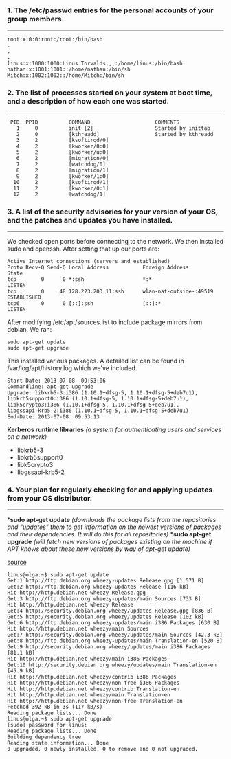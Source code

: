 ### 1. The /etc/passwd entries for the personal accounts of your group members.
---

    root:x:0:0:root:/root:/bin/bash
    .
    .
    .
    linus:x:1000:1000:Linus Torvalds,,,:/home/linus:/bin/bash
    nathan:x:1001:1001::/home/nathan:/bin/sh
    Mitch:x:1002:1002::/home/Mitch:/bin/sh
    
### 2. The list of processes started on your system at boot time, and a description of how each one was started.
---

     PID  PPID          COMMAND                     COMMENTS
       1     0          init [2]                    Started by inittab
       2     0          [kthreadd]                  Started by kthreadd
       3     2          [ksoftirqd/0]
       4     2          [kworker/0:0]
       5     2          [kworker/u:0]
       6     2          [migration/0]
       7     2          [watchdog/0]
       8     2          [migration/1]
       9     2          [kworker/1:0]
      10     2          [ksoftirqd/1]
      11     2          [kworker/0:1]
      12     2          [watchdog/1]

### 3. A list of the security advisories for your version of your OS, and the patches and updates you have installed.
---
We checked open ports before connecting to the network. We then installed sudo and openssh. After setting that up our ports are:

    Active Internet connections (servers and established)
    Proto Recv-Q Send-Q Local Address           Foreign Address         State      
    tcp        0      0 *:ssh                   *:*                     LISTEN     
    tcp        0     48 128.223.203.11:ssh      wlan-nat-outside-:49519 ESTABLISHED
    tcp6       0      0 [::]:ssh                [::]:*                  LISTEN    

After modifying /etc/apt/sources.list to include package mirrors from debian,
We ran:

    sudo apt-get update
    sudo apt-get upgrade

This installed various packages. A detailed list can be found in /var/log/apt/history.log which we've included.

    Start-Date: 2013-07-08  09:53:06
    Commandline: apt-get upgrade
    Upgrade: libkrb5-3:i386 (1.10.1+dfsg-5, 1.10.1+dfsg-5+deb7u1), 
    libkrb5support0:i386 (1.10.1+dfsg-5, 1.10.1+dfsg-5+deb7u1),
    libk5crypto3:i386 (1.10.1+dfsg-5, 1.10.1+dfsg-5+deb7u1), 
    libgssapi-krb5-2:i386 (1.10.1+dfsg-5, 1.10.1+dfsg-5+deb7u1)
    End-Date: 2013-07-08  09:53:13

__Kerberos runtime libraries__
_(a system for authenticating users and services on a network)_
* libkrb5-3
* libkrb5support0
* libk5crypto3
* libgssapi-krb5-2

### 4. Your plan for regularly checking for and applying updates from your OS distributor.
---
*__sudo apt-get update__ _(downloads the package lists from the repositories and "updates" them to get information on the newest versions of packages and their dependencies. It will do this for all repositories)_
*__sudo apt-get upgrade__ _(will fetch new versions of packages existing on the machine if APT knows about these new versions by way of apt-get update)_

[source](http://askubuntu.com/questions/222348/what-does-sudo-apt-get-update-do)
    
    linus@olga:~$ sudo apt-get update
    Get:1 http://ftp.debian.org wheezy-updates Release.gpg [1,571 B]                            
    Get:2 http://ftp.debian.org wheezy-updates Release [116 kB]                                                  
    Hit http://http.debian.net wheezy Release.gpg                                                       
    Get:3 http://ftp.debian.org wheezy-updates/main Sources [733 B]                       
    Hit http://http.debian.net wheezy Release                                                  
    Get:4 http://security.debian.org wheezy/updates Release.gpg [836 B]                                       
    Get:5 http://security.debian.org wheezy/updates Release [102 kB]                 
    Get:6 http://ftp.debian.org wheezy-updates/main i386 Packages [630 B]        
    Hit http://http.debian.net wheezy/main Sources                                                       
    Get:7 http://security.debian.org wheezy/updates/main Sources [42.3 kB]        
    Get:8 http://ftp.debian.org wheezy-updates/main Translation-en [520 B]        
    Get:9 http://security.debian.org wheezy/updates/main i386 Packages [81.1 kB]                 
    Hit http://http.debian.net wheezy/main i386 Packages                           
    Get:10 http://security.debian.org wheezy/updates/main Translation-en [45.9 kB] 
    Hit http://http.debian.net wheezy/contrib i386 Packages                                                  
    Hit http://http.debian.net wheezy/non-free i386 Packages
    Hit http://http.debian.net wheezy/contrib Translation-en
    Hit http://http.debian.net wheezy/main Translation-en
    Hit http://http.debian.net wheezy/non-free Translation-en
    Fetched 392 kB in 3s (117 kB/s)
    Reading package lists... Done
    linus@olga:~$ sudo apt-get upgrade
    [sudo] password for linus: 
    Reading package lists... Done
    Building dependency tree       
    Reading state information... Done
    0 upgraded, 0 newly installed, 0 to remove and 0 not upgraded.


